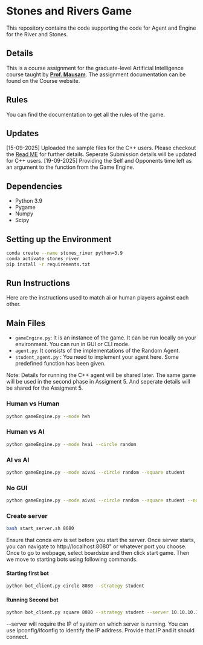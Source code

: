 # Stones and Rivers Game

This repository contains the code supporting the code for Agent and Engine for the River and Stones.

## Details
This is a course assignment for the graduate-level Artificial Intelligence course taught by [**Prof. Mausam**](https://www.cse.iitd.ac.in/~mausam/). The assignment documentation can be found on the Course website.

## Rules
You can find the documentation to get all the rules of the game.

## Updates
[15-09-2025] Uploaded the sample files for the C++ users. Please checkout the [Read ME](./c++_sample_files/README.md) for further details. Seperate Submission details will be updated for C++ users.
[19-09-2025] Providing the Self and Opponents time left as an argument to the function from the Game Engine.

## Dependencies
- Python 3.9
- Pygame
- Numpy 
- Scipy


## Setting up the Environment
```sh
conda create --name stones_river python=3.9
conda activate stones_river
pip install -r requirements.txt
```

## Run Instructions
Here are the instructions used to match ai or human players against each other.


## Main Files
- `gameEngine.py`: It is an instance of the game. It can be run locally on your environment. You can run in GUI or CLI mode.
- `agent.py`: It consists of the implementations of the Random Agent. 
- `student_agent.py` : You need to implement your agent here. Some predefined function has been given.

Note: Details for running the C++ agent will be shared later. The same game will be used in the second phase in Assigment 5. And seperate details will be shared for the Assigment 5.

### Human vs Human
```sh
python gameEngine.py --mode hvh
```
### Human vs AI

```sh
python gameEngine.py --mode hvai --circle random
```
### AI vs AI

```sh
python gameEngine.py --mode aivai --circle random --square student
```

### No GUI
```sh
python gameEngine.py --mode aivai --circle random --square student --nogui
```

### Create server
```sh
bash start_server.sh 8080
```
Ensure that conda env is set before you start the server. Once server starts, you can navigate to http://localhost:8080" or whatever port you choose. Once to go to webpage, select boardsize and then click start game. Then we move to starting bots using following commands.
#### Starting first bot
```sh
python bot_client.py circle 8080 --strategy student
```
#### Running Second bot
```sh
python bot_client.py square 8080 --strategy student --server 10.10.10.10
```
--server will require the IP of system on which server is running. You can use ipconfig/ifconfig to identify the IP address. Provide that IP and it should connect. 
